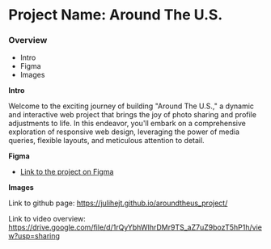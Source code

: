 # Project Name: Around The U.S.

### Overview  

* Intro  
* Figma  
* Images  
  
**Intro**
  
Welcome to the exciting journey of building "Around The U.S.," a dynamic and interactive web project that brings the joy of photo sharing and profile adjustments to life. In this endeavor, you'll embark on a comprehensive exploration of responsive web design, leveraging the power of media queries, flexible layouts, and meticulous attention to detail.
  
**Figma**  
  
* [Link to the project on Figma](https://www.figma.com/file/ii4xxsJ0ghevUOcssTlHZv/Sprint-3%3A-Around-the-US?node-id=0%3A1)  
  
**Images**  

Link to github page: https://julihejt.github.io/aroundtheus_project/

Link to video overview:
https://drive.google.com/file/d/1rQyYbhWIhrDMr9TS_aZ7uZ9bozT5hP1h/view?usp=sharing
